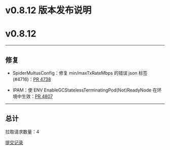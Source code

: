 # v0.8.12 版本发布说明


# v0.8.12

***

## 修复

* SpiderMultusConfig：修复 min/maxTxRateMbps 的错误 json 标签 (#4716)：[PR 4738](https://github.com/spidernet-io/spiderpool/pull/4738)

* IPAM：使 ENV EnableGCStatelessTerminatingPod(Not)ReadyNode 在环境中生效：[PR 4807](https://github.com/spidernet-io/spiderpool/pull/4807)



***

## 总计

拉取请求数量：4

[提交记录](https://github.com/spidernet-io/spiderpool/compare/v0.8.11...v0.8.12)
